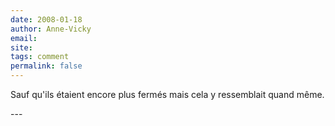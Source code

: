 ```yaml
---
date: 2008-01-18
author: Anne-Vicky
email: 
site: 
tags: comment
permalink: false
---
```


<p>Sauf qu'ils étaient encore  plus fermés mais cela y ressemblait quand même.  </p>
---